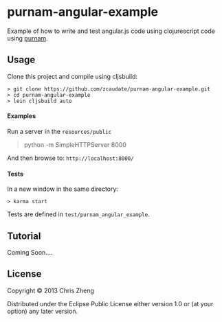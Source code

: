 # purnam-angular-example

Example of how to write and test angular.js code using clojurescript code using [purnam](http://www.github.com/zcaudate/purnam).

## Usage

Clone this project and compile using cljsbuild:

    > git clone https://github.com/zcaudate/purnam-angular-example.git
    > cd purnam-angular-example
    > lein cljsbuild auto

#### Examples
Run a server in the `resources/public`

   > python -m SimpleHTTPServer 8000 

And then browse to: `http://localhost:8000/`

#### Tests    
In a new window in the same directory:

    > karma start

Tests are defined in `test/purnam_angular_example`.

## Tutorial

Coming Soon....

## License

Copyright © 2013 Chris Zheng

Distributed under the Eclipse Public License either version 1.0 or (at
your option) any later version.
